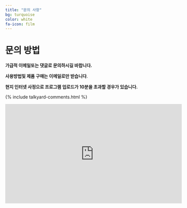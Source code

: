 ```yaml
---
title: "문의 사항"
bg: turquoise
color: white
fa-icon: film
---
```


# 문의 방법
**가급적 이메일또는 댓글로 문의하시길 바랍니다.**

**사용방법및 제품 구매는 이메일로만 받습니다**.

**현지 인터넷 사정으로 프로그램 업로드가 10분을 초과할 경우가 있습니다.**


{% include talkyard-comments.html %}

<div class="icontain"><iframe width="560" height="315" src="https://www.youtube.com/embed/qSJLfOZbUuk" frameborder="0" allow="accelerometer; autoplay; encrypted-media; gyroscope; picture-in-picture" allowfullscreen></iframe></div>

